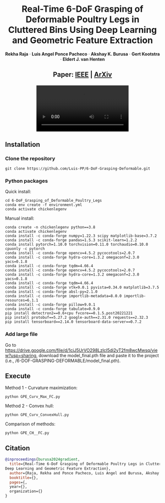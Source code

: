 <p align="center">
  <h1 align="center">Real-Time 6-DoF Grasping of Deformable Poultry Legs in Cluttered Bins Using
Deep Learning and Geometric Feature Extraction</h1>
  <p align="center">
    <strong>Rekha Raja</strong>
    ·
    <strong>Luis Angel Ponce Pacheco</strong>
    ·
    <strong>Akshay K. Burusa</strong>
    ·
    <strong>Gert Kootstra</strong>
    ·
    <strong>Eldert J. van Henten</strong>
  </p>
</p>

<h2 align="center">
  Paper: 
  <a href="https://" target="_blank">IEEE</a> | 
  <a href="https://" target="_blank">ArXiv</a>
</h2>


<h3 align="center">
<video controls>
  <source src="Short_Simple_x4.mp4" type="video/mp4">
  Your browser does not support the video tag.
</video>
</h3>


## Installation


### Clone the repository

```
git clone https://github.com/Luis-PP/6-DoF-Grasping-Deformable.git
```

### Python packages

Quick install:
```
cd 6-DoF_Grasping_of_Deformable_Poultry_Legs
conda env create -f environment.yml
conda activate chickenlegenv
```
Manual install:
```
conda create -n chickenlegenv python==3.8
conda activate chickenlegenv
conda install -c conda-forge numpy=1.22.3 scipy matplotlib-base=3.7.2 
conda install -c conda-forge pandas=1.5.3 scikit-learn=1.2.2
conda install pytorch=1.10.0 torchvision=0.11.0 torchaudio=0.10.0 cpuonly -c pytorch
conda install -c conda-forge opencv=4.5.2 pycocotools=2.0.7
conda install -c conda-forge hydra-core=1.3.2 omegaconf=2.3.0 yacs=0.1.8
conda install -c conda-forge tqdm=4.66.4
conda install -c conda-forge opencv=4.5.2 pycocotools=2.0.7
conda install -c conda-forge hydra-core=1.3.2 omegaconf=2.3.0 yacs=0.1.8
conda install -c conda-forge tqdm=4.66.4
conda install -c conda-forge vtk=9.0.1 pyvista=0.34.0 matplotlib=3.7.5
conda install -c conda-forge absl-py=2.1.0
conda install -c conda-forge importlib-metadata=8.0.0 importlib-resources=6.1.1
conda install -c conda-forge pillow=9.0.1
conda install -c conda-forge tabulate=0.9.0
pip install detectron2==0.6+cpu fvcore==0.1.5.post20221221
pip install protobuf==5.27.2 google-auth==2.31.0 requests==2.32.3
pip install tensorboard==2.14.0 tensorboard-data-server==0.7.2
```


### Add large file
Go to https://drive.google.com/file/d/1cjJ5UrVO298LzIcI5di2yT2fm8wcMwsq/view?usp=sharing, download the model_final.pth file and paste it to the project (i.e., /6-DOF-GRASPING-DEFORMABLE/model_final.pth).

## Execute

Method 1 - Curvature maximization:
```
python GPE_Curv_Max_FC.py
```

Method 2 - Convex hull:
```
python GPE_Curv_ConvexHull.py
```

Comparison of methods:
```
python GPE_CH__FC.py
```

## Citation
```bibtex
@inproceedings{burusa2024gradient,
  title={Real-Time 6-DoF Grasping of Deformable Poultry Legs in Cluttered Bins Using
Deep Learning and Geometric Feature Extraction},
  author={Raja, Rekha and Ponce Pacheco, Luis Angel and Burusa, Akshay K and Kootstra, Gert and van Henten, Eldert J},
  booktitle={},
  pages={,
  year={},
  organization={}
}
```